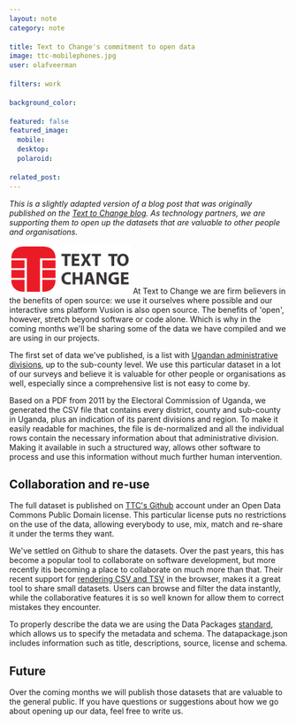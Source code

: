 ```yaml
---
layout: note
category: note
  
title: Text to Change's commitment to open data
image: ttc-mobilephones.jpg
user: olafveerman

filters: work

background_color:

featured: false
featured_image: 
  mobile: 
  desktop: 
  polaroid:
  
related_post:
---
```


_This is a slightly adapted version of a blog post that was originally published on the [Text to Change blog](http://www.texttochange.org/blog/our-commitment-open-data). As technology partners, we_ _are supporting them to open up the datasets that are valuable to other people and organisations._

<img class="right" src="/images/notes/ttclogo.png" alt="Text to Change">
At Text to Change we are firm believers in the benefits of open source: we use it ourselves where possible and our interactive sms platform Vusion is also open source. The benefits of 'open', however, stretch beyond software or code alone. Which is why in the coming months we'll be sharing some of the data we have compiled and we are using in our projects.

The first set of data we've published, is a list with [Ugandan administrative divisions](https://github.com/texttochange/uganda-admin-divisions/blob/master/data.csv), up to the sub-county level. We use this particular dataset in a lot of our surveys and believe it is valuable for other people or organisations as well, especially since a comprehensive list is not easy to come by.

Based on a PDF from 2011 by the Electoral Commission of Uganda, we generated the CSV file that contains every district, county and sub-county in Uganda, plus an indication of its parent divisions and region. To make it easily readable for machines, the file is de-normalized and all the individual rows contain the necessary information about that administrative division. Making it available in such a structured way, allows other software to process and use this information without much further human intervention.

## Collaboration and re-use
The full dataset is published on [TTC's Github](https://github.com/texttochange/uganda-admin-divisions) account under an Open Data Commons Public Domain license. This particular license puts no restrictions on the use of the data, allowing everybody to use, mix, match and re-share it under the terms they want.

We've settled on Github to share the datasets. Over the past years, this has become a popular tool to collaborate on software development, but more recently itis becoming a place to collaborate on much more than that. Their recent support for [rendering CSV and TSV](https://help.github.com/articles/rendering-csv-and-tsv-data) in the browser, makes it a great tool to share small datasets. Users can browse and filter the data instantly, while the collaborative features it is so well known for allow them to correct mistakes they encounter.

To properly describe the data we are using the Data Packages [standard](http://www.dataprotocols.org/en/latest/data-packages.html), which allows us to specify the metadata and schema. The datapackage.json includes information such as title, descriptions, source, license and schema.

## Future
Over the coming months we will publish those datasets that are valuable to the general public. If you have questions or suggestions about how we go about opening up our data, feel free to write us.